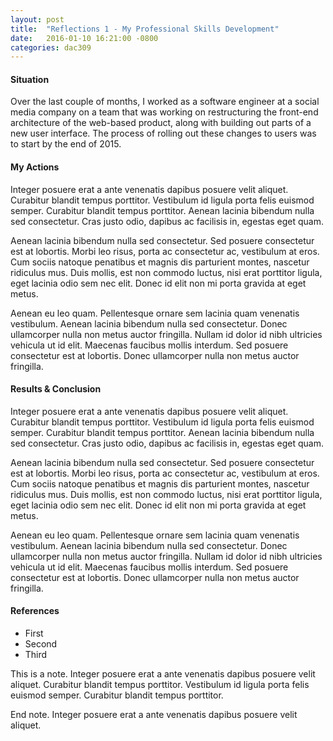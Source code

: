 ```yaml
---
layout: post
title:  "Reflections 1 - My Professional Skills Development"
date:   2016-01-10 16:21:00 -0800
categories: dac309
---
```

#### Situation
Over the last couple of months, I worked as a software engineer at a social media company on a team that was working on restructuring the front-end architecture of the web-based product, along with building out parts of a new user interface. The process of rolling out these changes to users was to start by the end of 2015.

#### My Actions

Integer posuere erat a ante venenatis dapibus posuere velit aliquet. Curabitur blandit tempus porttitor. Vestibulum id ligula porta felis euismod semper. Curabitur blandit tempus porttitor. Aenean lacinia bibendum nulla sed consectetur. Cras justo odio, dapibus ac facilisis in, egestas eget quam.

Aenean lacinia bibendum nulla sed consectetur. Sed posuere consectetur est at lobortis. Morbi leo risus, porta ac consectetur ac, vestibulum at eros. Cum sociis natoque penatibus et magnis dis parturient montes, nascetur ridiculus mus. Duis mollis, est non commodo luctus, nisi erat porttitor ligula, eget lacinia odio sem nec elit. Donec id elit non mi porta gravida at eget metus.

Aenean eu leo quam. Pellentesque ornare sem lacinia quam venenatis vestibulum. Aenean lacinia bibendum nulla sed consectetur. Donec ullamcorper nulla non metus auctor fringilla. Nullam id dolor id nibh ultricies vehicula ut id elit. Maecenas faucibus mollis interdum. Sed posuere consectetur est at lobortis. Donec ullamcorper nulla non metus auctor fringilla.  

#### Results & Conclusion
Integer posuere erat a ante venenatis dapibus posuere velit aliquet. Curabitur blandit tempus porttitor. Vestibulum id ligula porta felis euismod semper. Curabitur blandit tempus porttitor. Aenean lacinia bibendum nulla sed consectetur. Cras justo odio, dapibus ac facilisis in, egestas eget quam.

Aenean lacinia bibendum nulla sed consectetur. Sed posuere consectetur est at lobortis. Morbi leo risus, porta ac consectetur ac, vestibulum at eros. Cum sociis natoque penatibus et magnis dis parturient montes, nascetur ridiculus mus. Duis mollis, est non commodo luctus, nisi erat porttitor ligula, eget lacinia odio sem nec elit. Donec id elit non mi porta gravida at eget metus.

Aenean eu leo quam. Pellentesque ornare sem lacinia quam venenatis vestibulum. Aenean lacinia bibendum nulla sed consectetur. Donec ullamcorper nulla non metus auctor fringilla. Nullam id dolor id nibh ultricies vehicula ut id elit. Maecenas faucibus mollis interdum. Sed posuere consectetur est at lobortis. Donec ullamcorper nulla non metus auctor fringilla.

#### References

* First
* Second
* Third

<span class="note">This is a note. Integer posuere erat a ante venenatis dapibus posuere velit aliquet. Curabitur blandit tempus porttitor. Vestibulum id ligula porta felis euismod semper. Curabitur blandit tempus porttitor.</span>

<p class="endnote">End note. Integer posuere erat a ante venenatis dapibus posuere velit aliquet.</p>
